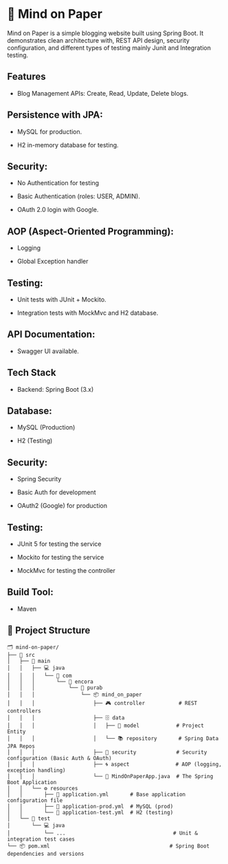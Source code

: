 # 📝 Mind on Paper

Mind on Paper is a simple blogging website built using Spring Boot.
It demonstrates clean architecture with, REST API design, security configuration, and different types of testing mainly Junit and Integration testing.

## Features

- Blog Management APIs: Create, Read, Update, Delete blogs.

## Persistence with JPA:

- MySQL for production.

- H2 in-memory database for testing.

## Security:

- No Authentication for testing
  
- Basic Authentication (roles: USER, ADMIN).

- OAuth 2.0 login with Google.

## AOP (Aspect-Oriented Programming): 

- Logging
  
- Global Exception handler

## Testing:

- Unit tests with JUnit + Mockito.

- Integration tests with MockMvc and H2 database.

## API Documentation: 

- Swagger UI available.

## Tech Stack

- Backend: Spring Boot (3.x)

## Database:

- MySQL (Production)

- H2 (Testing)

## Security: 

- Spring Security
  
- Basic Auth for development
  
- OAuth2 (Google) for production

## Testing: 

- JUnit 5 for testing the service
  
- Mockito for testing the service
  
- MockMvc for testing the controller

## Build Tool: 

- Maven

## 📂 Project Structure
```
🗂️ mind-on-paper/
├── 📁 src
│   ├── 📝 main
│   │   ├── 💻 java
│   │   │   └── 🏢 com
│   │   │       └── 🏢 encora
│   │   │           └── 🏢 purab
│   │   │               └── 📦 mind_on_paper
│   │   │                   ├── 🎮 controller           # REST controllers
│   │   │                   ├── 🗄️ data
│   │   │                   │   ├── 📑 model            # Project Entity
│   │   │                   │   └── 📚 repository       # Spring Data JPA Repos
│   │   │                   ├── 🔐 security             # Security configuration (Basic Auth & OAuth)
│   │   │                   ├── 🌀 aspect               # AOP (logging, exception handling)
│   │   │                   └── 🚀 MindOnPaperApp.java  # The Spring Boot Application
│   │   └── ⚙️ resources
│   │       ├── 📄 application.yml       # Base application configuration file
│   │       ├── 📄 application-prod.yml  # MySQL (prod)
│   │       └── 📄 application-test.yml  # H2 (testing)
│   └── 🧪 test
│       └── 💻 java
│           └── ...                                   # Unit & integration test cases
└── 📦 pom.xml                                       # Spring Boot dependencies and versions
```
